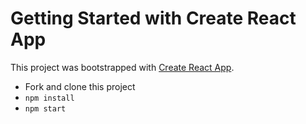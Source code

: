 # Getting Started with Create React App

This project was bootstrapped with [Create React App](https://github.com/facebook/create-react-app).

- Fork and clone this project
- `npm install`
- `npm start`
